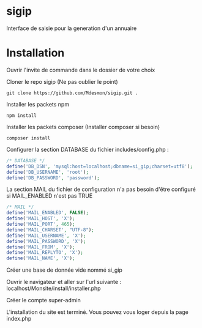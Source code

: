 # sigip

Interface de saisie pour la generation d'un annuaire 


# Installation

Ouvrir l'invite de commande dans le dossier de votre choix

Cloner le repo sigip (Ne pas oublier le point)

```console
git clone https://github.com/Mdesmon/sigip.git .
```

Installer les packets npm

```console
npm install
```

Installer les packets composer (Installer composer si besoin)

```console
composer install 
```

Configurer la section DATABASE du fichier includes/config.php :

```php
/* DATABASE */
define('DB_DSN', 'mysql:host=localhost;dbname=si_gip;charset=utf8');
define('DB_USERNAME', 'root');
define('DB_PASSWORD', 'password');
```

La section MAIL du fichier de configuration n'a pas besoin d'être configuré si MAIL_ENABLED n'est pas TRUE

```php
/* MAIL */
define('MAIL_ENABLED', FALSE);
define('MAIL_HOST', 'X');
define('MAIL_PORT', 465);
define('MAIL_CHARSET', "UTF-8");
define('MAIL_USERNAME', 'X');
define('MAIL_PASSWORD', 'X');
define('MAIL_FROM', 'X');
define('MAIL_REPLYTO', 'X');
define('MAIL_NAME', 'X');
```

Créer une base de donnée vide nommé si_gip

Ouvrir le navigateur et aller sur l'url suivante : localhost/Monsite/install/installer.php

Créer le compte super-admin

L'installation du site est terminé. Vous pouvez vous loger depuis la page index.php